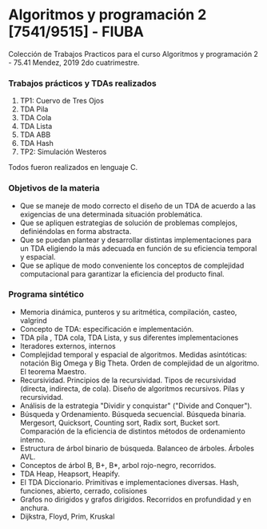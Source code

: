 # Algoritmos y programación 2 [7541/9515] - FIUBA

Colección de Trabajos Practicos para el curso Algoritmos y programación 2 - 75.41 Mendez, 2019 2do cuatrimestre.

### Trabajos prácticos y TDAs realizados

1. TP1: Cuervo de Tres Ojos
2. TDA Pila  
3. TDA Cola  
4. TDA Lista  
5. TDA ABB  
6. TDA Hash  
7. TP2: Simulación Westeros

Todos fueron realizados en lenguaje C.

### Objetivos de la materia

* Que se maneje de modo correcto el diseño de un TDA de acuerdo a las exigencias de una determinada situación problemática.
* Que se apliquen estrategias de solución de problemas complejos, definiéndolas en forma abstracta.
* Que se puedan plantear y desarrollar distintas implementaciones para un TDA eligiendo la más adecuada en función de su eficiencia temporal y espacial.
* Que se aplique de modo conveniente los conceptos de complejidad computacional para garantizar la eficiencia del producto final.


### Programa sintético

* Memoria dinámica, punteros y su aritmética, compilación, casteo, valgrind
* Concepto de TDA: especificación e implementación.
* TDA pila , TDA cola, TDA Lista, y sus diferentes implementaciones
* Iteradores externos, internos
* Complejidad temporal y espacial de algoritmos. Medidas asintóticas: notación Big Omega y Big Theta. Orden de complejidad de un algoritmo. El teorema Maestro.
* Recursividad. Principios de la recursividad. Tipos de recursividad (directa, indirecta, de cola). Diseño de algoritmos recursivos. Pilas y
recursividad.
* Análisis de la estrategia "Dividir y conquistar" ("Divide and Conquer").
* Búsqueda y Ordenamiento. Búsqueda secuencial. Búsqueda binaria. Mergesort, Quicksort, Counting sort, Radix sort, Bucket sort. Comparación de la eficiencia de distintos métodos de ordenamiento interno.
* Estructura de árbol binario de búsqueda. Balanceo de árboles. Árboles AVL.
* Conceptos de árbol B, B+, B*, arbol rojo-negro, recorridos.
* TDA Heap, Heapsort, Heapify.
* El TDA Diccionario. Primitivas e implementaciones diversas. Hash, funciones, abierto, cerrado, colisiones
* Grafos no dirigidos y grafos dirigidos. Recorridos en profundidad y en anchura.
* Dijkstra, Floyd, Prim, Kruskal
